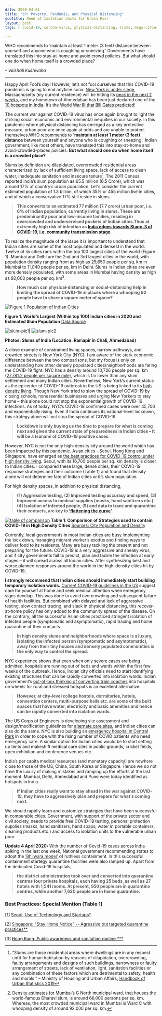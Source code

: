 ```yaml
---
date: 2020-04-01
title: "3P: Poverty, Pandemic, and Physical Distancing"
subtitle: Need of Isolation Units for Urban Poor
layout: post
tags: [ covid-19, corona-virus, physical-distancing, slums, mega-cities]

---
```


WHO recommends to ‘maintain at least 1 meter (3 feet) distance between yourself 
and anyone who is coughing or sneezing.’ Governments have translated this into stay-at-home 
and avoid crowd policies. But what should one do when home itself is a crowded place? 

*- Vaishali Kushwaha*

---

Happy April Fool’s day! However, let’s not fool ourselves that this COVID-19 pandemic is going to end anytime soon. [New York is under siege](https://www.nytimes.com/2020/04/01/nyregion/coronavirus-new-york-update.html?action=click&module=Spotlight&pgtype=Homepage), Massachusetts (my current residence) will be hitting its [peak in the next 2 weeks](https://www.nbcboston.com/news/coronavirus/researchers-predict-coronavirus-surge-in-massachusetts-new-england/2099748/), 
and my hometown of Ahmedabad has been just declared one of the [10 hotspots in India](https://economictimes.indiatimes.com/news/politics-and-nation/indias-10-covid-19-hotspots-an-overview/articleshow/74928317.cms). It’s the [World War III that Bill Gates predicted!](https://www.ted.com/talks/bill_gates_the_next_outbreak_we_re_not_ready)

The current war against COVID-19 virus has once again brought to light the striking social, economic and
environmental inequities in our society. In this pandemic where physical distancing has emerged as a key protective measure, urban poor are once again at odds and are unable to protect themselves.[WHO recommends](https://www.who.int/emergencies/diseases/novel-coronavirus-2019/advice-for-public) to '**maintain at least 1 meter (3 feet) distance** between yourself and anyone who is coughing or sneezing.' Indian government, like most others, have translated this into stay-at-home and avoid-crowded-places policies. **But what should one do when home itself is a crowded place?**

Slums by definition are dilapidated, overcrowded residential areas characterized by lack of sufficient living space, lack of access to clean water, inadequate sanitation and insecure tenure[^1]. The 2011 Census reported India’s slum population as 65.5 million (6.5 Crore), which was around 17% of country’s urban population. Let's consider the current estimated population of 1.3 billion, of which 35% or 455 million live in cities, and of which a conservative 17% still reside in slums. 

> **This converts to an estimated 77 million (7.7 crore) urban poor, i.e. 6% of Indian population, currently living in slums. These are predominantly poor and low-income families, residing in overcrowded and underserviced pockets of Indian cities.Thus at extremely high risk of infection as [India edges towards Stage-3 of COVID-19, i.e. community transmission stage](https://economictimes.indiatimes.com/news/politics-and-nation/covid-19-new-sop-by-health-ministry-states-indias-current-phase-as-local-transmission-and-limited-community-transmission/articleshow/74884816.cms).**

To realize the magnitude of the issue it is important to understand that Indian cities are some of the most populated and densest in the world. Twelve of its cities rank within the top 100 largest cities of the world (Figure 1). Mumbai and Delhi are the 2nd and 3rd largest cities in the world, with population density ranging from as high as 29,650 people per sq. km in Mumbai to 11,040 people per sq. km in Delhi. Slums in Indian cities are even more densely populated, with some areas in Mumbai having density as high as 92,000 people per sq. km[^2]. 

> **How much can physical-distancing or social-distancing help in limiting the spread of COVID-19 in places where a whooping 92 people have to share a square meter of space?**


[![Figure 1.Population of Indian Cities](../img/India_Urban_Population_2020.jpg)](../img/India_Urban_Population_2020.jpg)

**Figure 1. World’s Largest (Within top 100) Indian cities in 2020 and Estimated Slum Population** [Data Source](http://www.citymayors.com/statistics/urban_2020_1.html)


![slum-pic1](../img/article-2-pic-1.jpeg)| ![slum-pic2](../img/article-2-pic2.jpeg)

**Photos: Slums of India (Location: Ramapir in Chali, Ahmedabad)**

A close example of constrained living spaces, narrow pathways, and crowded streets is New York City (NYC). 
I am aware of the stark economic difference between the two comparisons, but my focus is only on understanding how other densely populated cities/neighborhoods are faring the COVID-19 fight. NYC has a density around 10,726 people per sq. km ([27,781.2 people per square mile](https://www.census.gov/content/dam/Census/library/publications/2015/demo/p25-1142.pdf)), which is far lower than any slum settlement and many Indian cities. Nevertheless, New York’s current status as the epicenter of COVID-19 outbreak in the US is being linked to its [high density living](https://www.nytimes.com/2020/03/23/nyregion/coronavirus-nyc-crowds-density.html). Though New York tried to slow the spread of COVID-19 by closing schools, nonessential businesses and urging New Yorkers to stay home – this alone could not stop the exponential growth of COVID-19 infections. As of today, NYC’s COVID-19 confirmed cases were over 45,700 and exponentially rising. Even if India continues its national-level lockdown, this strategy alone will not stop the spread of COVID-19. 

> **Lockdown is only buying us the time to prepare for what is coming next and given the current state of preparedness in Indian cities – it will be a tsunami of COVID-19 positive cases.**

However, NYC is not the only high-density city around the world which has been impacted by this pandemic. 
Asian cities - Seoul, Hong Kong and Singapore, have emerged as [the best practices for COVID-19 control under high density living](https://www.bloomberg.com/opinion/articles/2020-03-30/new-york-is-coronavirus-hot-zone-but-not-because-of-urban-density). Seoul, with its 16,700 people per sq. km density is closer to Indian cities. I compared these large, dense cities, their COVID-19 response strategies and their outcome (Table 1) and found that density alone will not determine fate of Indian cities or it’s slum population. 

For high density spaces, in addition to physical distancing, 
> **(1) Aggressive testing, 
(2) Improved testing accuracy and speed, 
(3) Improved access to medical supplies (masks, hand sanitizers etc.) 
(4) Isolation of infected people, 
(5) and data to trace and quarantine their contacts, are key to [‘flattening the curve’](https://www.nytimes.com/article/flatten-curve-coronavirus.html).**


[![table of comparison](../img/City_COVID-19_Response_Comparison_Table.jpg)](../img/City_COVID-19_Response_Comparison_Table.jpg)
**Table 1. Comparison of Strategies used to contain COVID-19 in High Density Cities** 
[Sources: City Population and Density](http://www.citymayors.com/statistics/largest-cities-density-125.htmlfrom)


Currently, local governments in most Indian cities are busy implementing the lock down, managing migrant worker’s exodus and finding ways to deliver food to its residents. Many are busy tackling the present and not preparing for the future. COVID-19 is a very aggressive and sneaky virus, and if city governments fail to predict, plan and tackle the infection at early stages – it will spread across all Indian cities. After synthesizing best and worse planned responses around the world in the high-density cities hit by COVID-19,

**I strongly recommend that Indian cities should immediately start building temporary isolation wards.**
[Current COVID-19 guidelines in the US](https://www.cdc.gov/coronavirus/2019-ncov/if-you-are-sick/steps-when-sick.html) suggest care for yourself at home and seek medical attention when emergency signs develop. This was done to avoid overcrowding and subsequent failure of health facilities. But combined with delayed and lack of aggressive testing, slow contact tracing, and slack in physical distancing, this recover-at-home policy has only added to the community spread of the disease. On the contrary, all the successful Asian cities practiced stringent isolation of infected people (symptomatic and asymptomatic), rapid tracing and home quarantine of their contacts.

> **In high density slums and neighborhoods where space is a luxury, isolating the infected person (symptomatic and asymptomatic), away from their tiny houses and densely populated communities is the only way to control the spread.**

NYC experience shows that even when only severe cases are being admitted, hospitals are running out of beds and wards within the first few weeks of the outbreak. Hence, Indian city officials need to start identifying existing structures that can be rapidly converted into isolation wards. Indian government’s [out-of-box thinking of converting train coaches](https://www.bloomberg.com/news/articles/2020-03-31/oldest-asian-railway-turns-coaches-into-india-isolation-wards) into hospitals on wheels for rural and stressed hotspots is an excellent alternative.

> **However, at city-level college hostels, dormitories, hotels, convention centers, multi-purpose halls etc. are some of the built spaces that have water, electricity and basic amenities and hence can be rapidly converted into isolation wards.** 

The US Corps of Engineers is developing site assessment and design/modification guidelines for [alternate care sites](https://www.usace.army.mil/Coronavirus/Alternate-Care-Sites/), and Indian cities can also do the same. NYC is also building an [emergency hospital in Central Park](https://www.nbcnewyork.com/news/local/new-york-city-builds-emergency-field-hospital-in-central-park/2349804/) in order to cope with the rising number of COVID patients who need emergency care. A similar option for Indian cities would be to start setting up tents and makeshift medical care sites in public grounds, cricket fields, open exhibition and conference venues etc.

India’s per capita medical resources (and monetary capacity) are nowhere close to those of the US, China, South Korea or Singapore. Hence we do not have the luxury of making mistakes and ramping up the efforts at the last moment. Mumbai, Delhi, Ahmedabad and Pune were today identified as hotspots in India.

> **If Indian cities really want to stay ahead in the war against COVID-19, they have to aggressively plan and prepare for what’s coming next.** 

We should rapidly learn and customize strategies that have been successful in comparable cities. Government, with support of the private sector and civil society, needs to provide free COVID-19 testing, personal protection supplies (masks, hand sanitizers, hand soaps, water in portable containers, cleaning products etc.) and access to isolation units to the vulnerable urban poor.

**Update 4 April 2020:** With the number of Covid-19 cases across India spiking in the last one week, National government recommending states to adopt the [‘Bhilwara model’](https://theprint.in/health/this-is-the-bhilwara-model-modi-govt-is-looking-to-use-across-india-to-fight-covid-19/396364/) of ruthless containment. In this successful containment startegy quarantine facilities were also ramped up. Apart from the dedicated Covid-19 hospitals, 
>**the district administration took over and converted into quarantine centres four private hospitals, each having 25 beds, as well as 27 hotels with 1,541 rooms. At present, 950 people are in quarantine centres, while another 7,620 people are in home quarantine.**


[^1]: “Slums are those residential areas where dwellings are in any respect unfit for human habitation by reasons of dilapidation, overcrowding, faulty arrangements and designs of such buildings, narrowness or faulty arrangement of streets, lack of ventilation, light, sanitation facilities or any combination of these factors which are detrimental to safety, health and morals.” – Ministry of Housing and Urban Affairs, [Handbook of Urban Statistics 2019](http://mohua.gov.in/pdf/5c80e2225a124Handbook%20of%20Urban%20Statistics%202019.pdf)

[^2]: [Density estimates for Mumbai’s](https://www.hindustantimes.com/mumbai-news/does-dharavi-in-mumbai-have-a-million-residents/story-rAsCWDqsU86dpW9NhoMcJP.html) G North municipal ward, that houses the world-famous Dharavi slum, is around 66,000 persons per sq. km. Whereas, the most crowded municipal ward in Mumbai is Ward C with whooping density of around 92,000 per sq. km.



### Best Practices: Special Mention (Table 1)

[1] [Seoul: Use of Technology and Startups*](https://www.techinasia.com/korea-response-covid19-praised-startups-helped)

[2] [Singapore: "Stay Home Notice" -- Agressive but targeted quarantine practices**](https://www.statnews.com/2020/03/23/singapore-teach-united-states-about-covid-19-response)

[3] [Hong Kong: Public awareness and sanitation routine ***](https://www.statnews.com/2020/03/26/coronavirus-hong-kong-resurgenece-holds-lesson-defeating-it-demands-persistence)
